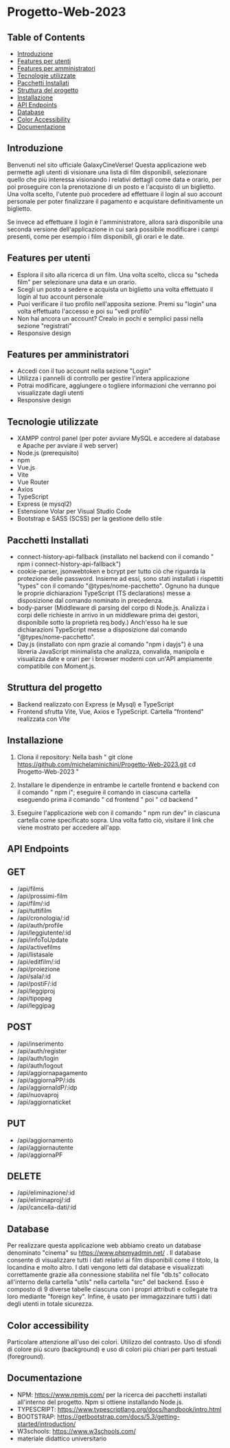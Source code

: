 # Progetto-Web-2023

## Table of Contents

- [Introduzione](#introduzione)
- [Features per utenti](#features-per-utenti)
- [Features per amministratori](#features-per-amministratori)
- [Tecnologie utilizzate](#tecnologie-utilizzate)
- [Pacchetti Installati](#pacchetti-installati)
- [Struttura del progetto](#struttura-del-progetto)
- [Installazione](#installazione)
- [API Endpoints](#api-endpoints)
- [Database](#database)
- [Color Accessibility](#color-accessibility)
- [Documentazione](#documentazione)

## Introduzione

Benvenuti nel sito ufficiale GalaxyCineVerse! 
Questa applicazione web permette agli utenti di visionare una lista di film disponibili, selezionare quello che più interessa visionando i relativi dettagli come data e orario, per poi proseguire con la prenotazione di un posto e l'acquisto di un biglietto.
Una volta scelto, l'utente può procedere ad effettuare il login al suo account personale per poter finalizzare il pagamento e acquistare definitivamente un biglietto.

Se invece ad effettuare il login è l'amministratore, allora sarà disponibile una seconda versione dell'applicazione in cui sarà possibile modificare i campi presenti, come per esempio i film disponibili, gli orari e le date.

## Features per utenti

- Esplora il sito alla ricerca di un film. Una volta scelto, clicca su "scheda film" per selezionare una data e un orario.
- Scegli un posto a sedere e acquista un biglietto una volta effettuato il login al tuo account personale
- Puoi verificare il tuo profilo nell'apposita sezione. Premi su "login" una volta effettuato l'accesso e poi su "vedi profilo"
- Non hai ancora un account? Crealo in pochi e semplici passi nella sezione "registrati"
- Responsive design

## Features per amministratori

- Accedi con il tuo account nella sezione "Login"
- Utilizza i pannelli di controllo per gestire l'intera applicazione
- Potrai modificare, aggiungere o togliere informazioni che verranno poi visualizzate dagli utenti
- Responsive design

## Tecnologie utilizzate

- XAMPP control panel (per poter avviare MySQL e accedere al database e Apache per avviare il web server)
- Node.js (prerequisito)
- npm
- Vue.js
- Vite
- Vue Router
- Axios
- TypeScript
- Express (e mysql2)
- Estensione Volar per Visual Studio Code
- Bootstrap e SASS (SCSS) per la gestione dello stile

## Pacchetti Installati

- connect-history-api-fallback (installato nel backend con il comando " npm i connect-history-api-fallback")
- cookie-parser, jsonwebtoken e bcrypt per tutto ciò che riguarda la protezione delle password. Insieme ad essi, sono stati installati i rispettiti "types" con il comando "@types/nome-pacchetto". Ognuno ha dunque le proprie dichiarazioni TypeScript (TS declarations) messe a disposizione dal comando nominato in precedenza.
- body-parser (Middleware di parsing del corpo di Node.js. Analizza i corpi delle richieste in arrivo in un middleware prima dei gestori, disponibile sotto la proprietà req.body.) Anch'esso ha le sue dichiarazioni TypeScript messe a disposizione dal comando "@types/nome-pacchetto".
- Day.js (installato con npm grazie al comando "npm i dayjs") è una libreria JavaScript minimalista che analizza, convalida, manipola e visualizza date e orari per i browser moderni con un'API ampiamente compatibile con Moment.js.

## Struttura del progetto

- Backend realizzato con Express (e Mysql) e TypeScript
- Frontend sfrutta Vite, Vue, Axios e TypeScript. Cartella "frontend" realizzata con Vite

## Installazione

1) Clona il repository: 
Nella bash
   " git clone https://github.com/michelaminichini/Progetto-Web-2023.git
   cd Progetto-Web-2023 "

2) Installare le dipendenze in entrambe le cartelle frontend e backend con il comando " npm i"; eseguire il comando in ciascuna cartella eseguendo prima il comando " cd frontend " poi " cd backend "

3) Eseguire l'applicazione web con il comando " npm run dev" in ciascuna cartella come specificato sopra. Una volta fatto ciò, visitare il link che viene mostrato per accedere all'app.

## API Endpoints

## GET
- /api/films
- /api/prossimi-film
- /api/film/:id
- /api/tuttifilm
- /api/cronologia/:id
- /api/auth/profile
- /api/leggiutente/:id
- /api/infoToUpdate
- /api/activefilms
- /api/listasale
- /api/editfilm/:id
- /api/proiezione
- /api/sala/:id
- /api/postiF/:id
- /api/leggiproj
- /api/tipopag
- /api/leggipag

## POST
- /api/inserimento
- /api/auth/register
- /api/auth/login
- /api/auth/logout
- /api/aggiornapagamento
- /api/aggiornaPP/:ids
- /api/aggiornaIdP/:idp
- /api/nuovaproj
- /api/aggiornaticket

## PUT
- /api/aggiornamento
- /api/aggiornautente
- /api/aggiornaPF

## DELETE
- /api/eliminazione/:id
- /api/eliminaproj/:id
- /api/cancella-dati/:id

## Database

Per realizzare questa applicazione web abbiamo creato un database denominato "cinema" su https://www.phpmyadmin.net/ .
Il database consente di visualizzare tutti i dati relativi ai film disponibili come il titolo, la locandina e molto altro.
I dati vengono letti dal database e visualizzati correttamente grazie alla connessione stabilita nel file "db.ts" collocato all'interno della cartella "utils" nella cartella "src" del backend.
Esso è composto di 9 diverse tabelle ciascuna con i propri attributi e collegate tra loro mediante "foreign key". Infine, è usato per immagazzinare tutti i dati degli utenti in totale sicurezza.

## Color accessibility

Particolare attenzione all'uso dei colori. Utilizzo del contrasto. Uso di sfondi di colore più scuro (background) e uso di colori più chiari per parti testuali (foreground).

## Documentazione

- NPM: https://www.npmjs.com/ per la ricerca dei pacchetti installati all'interno del progetto. Npm si ottiene installando Node.js.
- TYPESCRIPT: https://www.typescriptlang.org/docs/handbook/intro.html 
- BOOTSTRAP: https://getbootstrap.com/docs/5.3/getting-started/introduction/
- W3schools: https://www.w3schools.com/
- materiale didattico universitario

